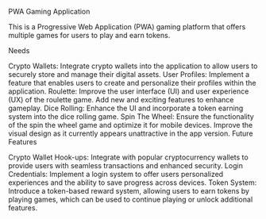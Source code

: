 PWA Gaming Application

This is a Progressive Web Application (PWA) gaming platform that offers multiple games for users to play and earn tokens.

Needs

Crypto Wallets: Integrate crypto wallets into the application to allow users to securely store and manage their digital assets.
User Profiles: Implement a feature that enables users to create and personalize their profiles within the application.
Roulette: Improve the user interface (UI) and user experience (UX) of the roulette game. Add new and exciting features to enhance gameplay.
Dice Rolling: Enhance the UI and incorporate a token earning system into the dice rolling game.
Spin The Wheel: Ensure the functionality of the spin the wheel game and optimize it for mobile devices. Improve the visual design as it currently appears unattractive in the app version.
Future Features

Crypto Wallet Hook-ups: Integrate with popular cryptocurrency wallets to provide users with seamless transactions and enhanced security.
Login Credentials: Implement a login system to offer users personalized experiences and the ability to save progress across devices.
Token System: Introduce a token-based reward system, allowing users to earn tokens by playing games, which can be used to continue playing or unlock additional features.
